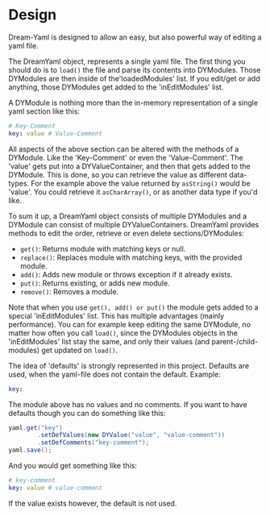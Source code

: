 # Design
Dream-Yaml is designed to allow an easy, but also powerful way of editing a yaml file.

The DreamYaml object, represents a single yaml file. The first thing you should do is to 
`load()` the file and parse its contents into DYModules.
Those DYModules are then inside of the'loadedModules' list.
If you edit/get or add anything, those DYModules get added to the 'inEditModules' list.

A DYModule is nothing more than the in-memory representation of a single yaml section like this:
```yaml
# Key-Comment
key: value # Value-Comment
```
All aspects of the above section can be altered with the methods of a DYModule. Like the 'Key-Comment' or even the 'Value-Comment'. 
The 'value' gets put into a DYValueContainer, and then that gets added to the DYModule.
This is done, so you can retrieve the value as different data-types.
For the example above the value returned by `asString()` would be 'value'.
You could retrieve it `asCharArray()`, or as another data type if you'd like.

To sum it up, a DreamYaml object consists of multiple DYModules and a DYModule can consist of multiple DYValueContainers.
DreamYaml provides methods to edit the order, retrieve or even delete sections/DYModules:
 - `get()`: Returns module with matching keys or null.
 - `replace()`: Replaces module with matching keys, with the provided module.
 - `add()`: Adds new module or throws exception if it already exists.
 - `put()`: Returns existing, or adds new module.
 - `remove()`: Removes a module.

Note that when you use `get(), add() or put()` the module gets added to a special 'inEditModules' list.
This has multiple advantages (mainly performance).
You can for example keep editing the same DYModule, no matter how often you call `load()`,
since the DYModules objects in the 'inEditModules' list stay the same, and only their values (and parent-/child-modules) get updated on `load()`.

The idea of 'defaults' is strongly represented in this project. 
Defaults are used, when the yaml-file does not contain the default.
Example:
```yaml
key: 
```
The module above has no values and no comments. If you want to have defaults though you can do something like this:
```java
yaml.get("key")
        .setDefValues(new DYValue("value", "value-comment"))
        .setDefComments("key-comment");
yaml.save();
```
And you would get something like this:
```yaml
# key-comment
key: value # value-comment
```
If the value exists however, the default is not used.
